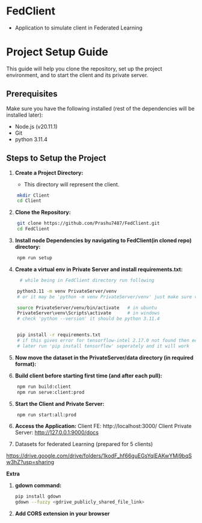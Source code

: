 # FedClient

- Application to simulate client in Federated Learning

# Project Setup Guide

This guide will help you clone the repository, set up the project environment, and to start the client and its private server.

## Prerequisites

Make sure you have the following installed (rest of the dependencies will be installed later):

- Node.js (v20.11.1)
- Git
- python 3.11.4

## Steps to Setup the Project

1. **Create a Project Directory:**

   - This directory will represent the client.

```bash
    mkdir Client
    cd Client
```

2. **Clone the Repository:**

```bash
    git clone https://github.com/Prashu7487/FedClient.git
    cd FedClient
```

3. **Install node Dependencies by navigating to FedClient(in cloned repo) directory:**

```bash
    npm run setup
```

4. **Create a virtual env in Private Server and install requirements.txt:**

```bash
     # while being in FedClient directory run following

    python3.11 -m venv PrivateServer/venv
    # or it may be 'python -m venv PrivateServer/venv' just make sure version of python in venv is as specified

    source PrivateServer/venv/bin/activate   # in ubuntu
    PrivateServer\venv\Scripts\activate      # in windows
    # check 'python --version' it should be python 3.11.4


    pip install -r requirements.txt
    # if this gives error for tensorflow-intel 2.17.0 not found then edit requirements.txt and remove all tensorflow packages from it,
    # later run 'pip install tensorflow' seperately and it will work

```

5. **Now move the dataset in the PrivateServer/data directory (in required format):**

6. **Build client before starting first time (and after each pull):**

```bash
    npm run build:client
    npm run serve:client:prod
```

5. **Start the Client and Private Server:**

```bash
    npm run start:all:prod
```

6. **Access the Application:**
   Client FE: http://localhost:3000/
   Client Private Server: http://127.0.0.1:9000/docs

7. Datasets for federated Learning (prepared for 5 clients)

https://drive.google.com/drive/folders/1kodF_hf66guEGsYqlEAKwYMj9bqSw3hZ?usp=sharing

**Extra**

1. **gdown command:**
   ```bash
   pip install gdown
   gdown --fuzzy <gdrive_publicly_shared_file_link>
   ```

2. **Add CORS extension in your browser**
